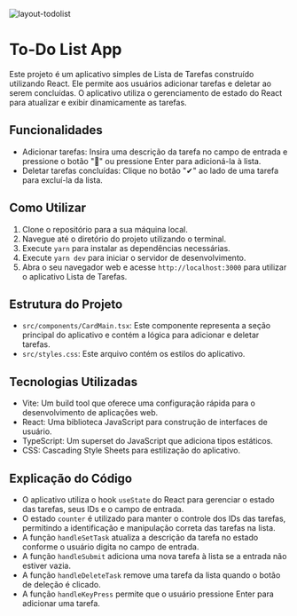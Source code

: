 ![layout-todolist](/layout.png)

# To-Do List App

Este projeto é um aplicativo simples de Lista de Tarefas construído utilizando React. Ele permite aos usuários adicionar tarefas e deletar ao serem concluídas. O aplicativo utiliza o gerenciamento de estado do React para atualizar e exibir dinamicamente as tarefas.

## Funcionalidades

- Adicionar tarefas: Insira uma descrição da tarefa no campo de entrada e pressione o botão "🚀" ou pressione Enter para adicioná-la à lista.
- Deletar tarefas concluídas: Clique no botão "✔" ao lado de uma tarefa para excluí-la da lista.

## Como Utilizar

1. Clone o repositório para a sua máquina local.
2. Navegue até o diretório do projeto utilizando o terminal.
3. Execute `yarn` para instalar as dependências necessárias.
4. Execute `yarn dev` para iniciar o servidor de desenvolvimento.
5. Abra o seu navegador web e acesse `http://localhost:3000` para utilizar o aplicativo Lista de Tarefas.

## Estrutura do Projeto

- `src/components/CardMain.tsx`: Este componente representa a seção principal do aplicativo e contém a lógica para adicionar e deletar tarefas.
- `src/styles.css`: Este arquivo contém os estilos do aplicativo.

## Tecnologias Utilizadas

- Vite: Um build tool que oferece uma configuração rápida para o desenvolvimento de aplicações web.
- React: Uma biblioteca JavaScript para construção de interfaces de usuário.
- TypeScript: Um superset do JavaScript que adiciona tipos estáticos.
- CSS: Cascading Style Sheets para estilização do aplicativo.

## Explicação do Código

- O aplicativo utiliza o hook `useState` do React para gerenciar o estado das tarefas, seus IDs e o campo de entrada.
- O estado `counter` é utilizado para manter o controle dos IDs das tarefas, permitindo a identificação e manipulação correta das tarefas na lista.
- A função `handleSetTask` atualiza a descrição da tarefa no estado conforme o usuário digita no campo de entrada.
- A função `handleSubmit` adiciona uma nova tarefa à lista se a entrada não estiver vazia.
- A função `handleDeleteTask` remove uma tarefa da lista quando o botão de deleção é clicado.
- A função `handleKeyPress` permite que o usuário pressione Enter para adicionar uma tarefa.
